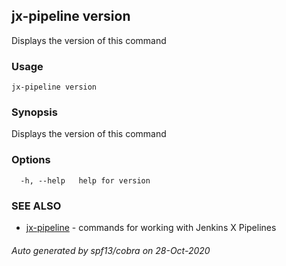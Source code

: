 ## jx-pipeline version

Displays the version of this command

### Usage

```
jx-pipeline version
```

### Synopsis

Displays the version of this command

### Options

```
  -h, --help   help for version
```

### SEE ALSO

* [jx-pipeline](jx-pipeline.md)	 - commands for working with Jenkins X Pipelines

###### Auto generated by spf13/cobra on 28-Oct-2020
